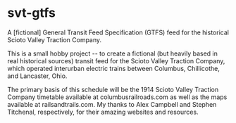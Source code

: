 # svt-gtfs
A [fictional] General Transit Feed Specification (GTFS) feed for the historical Scioto Valley Traction Company.

This is a small hobby project -- to create a fictional (but heavily based in real historical sources) transit feed for the Scioto Valley Traction Company, which operated interurban electric trains between Columbus, Chillicothe, and Lancaster, Ohio.

The primary basis of this schedule will be the 1914 Scioto Valley Traction Company timetable available at columbusrailroads.com as well as the maps available at railsandtrails.com. My thanks to Alex Campbell and Stephen Titchenal, respectively, for their amazing websites and resources.
